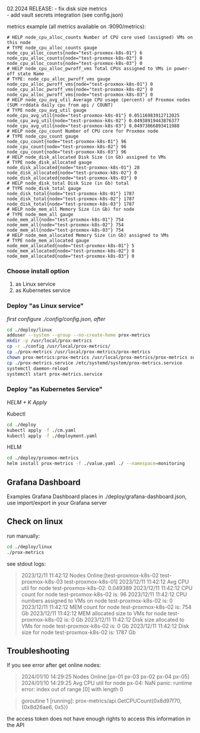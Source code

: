 02.2024 RELEASE: 
     - fix disk size metrics    
     - add vault secrets integration (see config.json)
    
metrics example (all metrics available on :9090/metrics):

 ```
 # HELP node_cpu_alloc_counts Number of CPU core used (assigned) VMs on this node
# TYPE node_cpu_alloc_counts gauge
node_cpu_alloc_counts{node="test-proxmox-k8s-01"} 6
node_cpu_alloc_counts{node="test-proxmox-k8s-02"} 0
node_cpu_alloc_counts{node="test-proxmox-k8s-03"} 0
# HELP node_cpu_alloc_pwroff_vms Total CPUs assigned to VMs in power-off state Name
# TYPE: node_cpu_alloc_pwroff_vms gauge
node_cpu_alloc_pwroff_vms{node="test-proxmox-k8s-01"} 0
node_cpu_alloc_pwroff_vms{node="test-proxmox-k8s-02"} 0
node_cpu_alloc_pwroff_vms{node="test-proxmox-k8s-03"} 0
# HELP node_cpu_avg_util Average CPU usage (percent) of Proxmox nodes (SUM rrddata daily cpu from api / COUNT)
# TYPE node_cpu_avg_util gauge
node_cpu_avg_util{node="test-proxmox-k8s-01"} 0.05116983912712025
node_cpu_avg_util{node="test-proxmox-k8s-02"} 0.04938919443876377
node_cpu_avg_util{node="test-proxmox-k8s-03"} 0.04973066893411988
# HELP node_cpu_count Number of CPU core for Proxmox node
# TYPE node_cpu_count gauge
node_cpu_count{node="test-proxmox-k8s-01"} 96
node_cpu_count{node="test-proxmox-k8s-02"} 96
node_cpu_count{node="test-proxmox-k8s-03"} 96
# HELP node_disk_allocated Disk Size (in Gb) assigned to VMs
# TYPE node_disk_allocated gauge
node_disk_allocated{node="test-proxmox-k8s-01"} 28
node_disk_allocated{node="test-proxmox-k8s-02"} 0
node_disk_allocated{node="test-proxmox-k8s-03"} 0
# HELP node_disk_total Disk Size (in Gb) total
# TYPE node_disk_total gauge
node_disk_total{node="test-proxmox-k8s-01"} 1787
node_disk_total{node="test-proxmox-k8s-02"} 1787
node_disk_total{node="test-proxmox-k8s-03"} 1787
# HELP node_mem_all Memory Size (in Gb) for node
# TYPE node_mem_all gauge
node_mem_all{node="test-proxmox-k8s-01"} 754
node_mem_all{node="test-proxmox-k8s-02"} 754
node_mem_all{node="test-proxmox-k8s-03"} 754
# HELP node_mem_allocated Memory Size (in Gb) assigned to VMs
# TYPE node_mem_allocated gauge
node_mem_allocated{node="test-proxmox-k8s-01"} 5
node_mem_allocated{node="test-proxmox-k8s-02"} 0
node_mem_allocated{node="test-proxmox-k8s-03"} 0
```

### Choose install option
 
1. as Linux service
2. as Kubernetes service

 ### Deploy "as Linux service"
 
 *first configure ./config/config.json, after*
```bash
cd ./deploy/linux
adduser --system --group --no-create-home prox-metrics
mkdir -p /usr/local/prox-metrics
cp -r ./config /usr/local/prox-metrics/
cp ./prox-metrics /usr/local/prox-metrics/prox-metrics
chown prox-metrics:prox-metrics /usr/local/prox-metrics/prox-metrics sudo chmod +x /usr/local/prox-metrics/prox-metrics
cp ./prox-metrics.service /etc/systemd/system/prox-metrics.service
systemctl daemon-reload
systemctl start prox-metrics.service
```
 
 ### Deploy "as Kubernetes Service"
*HELM + K Apply*

Kubectl
```bash
cd ./deploy
kubectl apply -f ./cm.yaml
kubectl apply -f ./deployment.yaml
```
HELM
```bash
cd ./deploy/proxmox-metrics
helm install prox-metrics -f ./value.yaml ./ --namespace=monitoring
```

## Grafana Dashboard
Examples Grafana Dashboard places  in ./deploy/grafana-dashboard.json, use import/export in your Grafana server



## Check on linux
run manually:

```bash
cd ./deploy/linux
./prox-metrics
```
see stdout logs:

> 2023/12/11 11:42:12 Nodes Online:[test-proxmox-k8s-02 test-proxmox-k8s-03 test-proxmox-k8s-01]
2023/12/11 11:42:12 Avg CPU util for node test-proxmox-k8s-02: 0.049389
2023/12/11 11:42:12 CPU  count for node test-proxmox-k8s-02 is: 96
2023/12/11 11:42:12 CPU numbers assigned to VMs on node test-proxmox-k8s-02 is: 0
2023/12/11 11:42:12 MEM  count for node test-proxmox-k8s-02 is: 754 Gb
2023/12/11 11:42:12 MEM allocated size to VMs for node test-proxmox-k8s-02 is: 0 Gb
2023/12/11 11:42:12 Disk size allocated to VMs for node test-proxmox-k8s-02 is: 0 Gb
2023/12/11 11:42:12 Disk size for node test-proxmox-k8s-02 is: 1787 Gb

## Troubleshooting

If you see error after get online nodes:

>2024/01/10 14:29:25 Nodes Online:[px-01 px-03 px-02 px-04 px-05]
2024/01/10 14:29:25 Avg CPU util for node px-04: NaN
panic: runtime error: index out of range [0] with length 0

>goroutine 1 [running]:
prox-metrics/api.GetCPUCount(0x8d97f70, {0x8d26ae6, 0x5})

the access token does not have enough rights to access this information in the API
